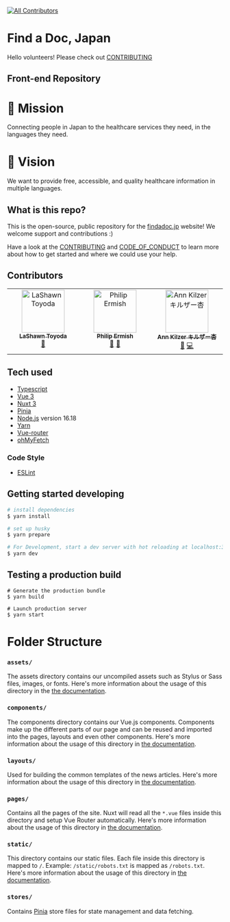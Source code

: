 [![All Contributors](https://img.shields.io/github/all-contributors/ourjapanlife/findadoc-web?color=ee8449&style=for-the-badge)](#contributors)

# Find a Doc, Japan

Hello volunteers! Please check out [CONTRIBUTING](/CONTRIBUTING.md)

## Front-end Repository

# 🧭 Mission

Connecting people in Japan to the healthcare services they need, in the languages they need.

# 🔭 Vision

We want to provide free, accessible, and quality healthcare information in multiple languages.

## What is this repo?

This is the open-source, public repository for the [findadoc.jp](https://findadoc.jp) website! We welcome support and contributions :)

Have a look at the [CONTRIBUTING](/CONTRIBUTING.md) and [CODE_OF_CONDUCT](/CODE_OF_CONDUCT.md) to learn more about how to get started and where we could use your help.

## Contributors

<!-- ALL-CONTRIBUTORS-LIST:START - Do not remove or modify this section -->
<!-- prettier-ignore-start -->
<!-- markdownlint-disable -->
<table>
  <tbody>
    <tr>
      <td align="center" valign="top" width="14.28%"><a href="http://theyokohamalife.com"><img src="https://avatars.githubusercontent.com/u/31802656?v=4?s=100" width="100px;" alt="LaShawn Toyoda"/><br /><sub><b>LaShawn Toyoda</b></sub></a><br /><a href="#ideas-theyokohamalife" title="Ideas, Planning, & Feedback">🤔</a></td>
      <td align="center" valign="top" width="14.28%"><a href="http://www.philipermish.com"><img src="https://avatars.githubusercontent.com/u/4411499?v=4?s=100" width="100px;" alt="Philip Ermish"/><br /><sub><b>Philip Ermish</b></sub></a><br /><a href="#ideas-ermish" title="Ideas, Planning, & Feedback">🤔</a> <a href="https://github.com/ourjapanlife/findadoc-web/pulls?q=is%3Apr+reviewed-by%3Aermish" title="Reviewed Pull Requests">👀</a></td>
      <td align="center" valign="top" width="14.28%"><a href="http://www.annkilzer.net/"><img src="https://avatars.githubusercontent.com/u/4602369?v=4?s=100" width="100px;" alt="Ann Kilzer キルザー杏"/><br /><sub><b>Ann Kilzer キルザー杏</b></sub></a><br /><a href="https://github.com/ourjapanlife/findadoc-web/commits?author=ann-kilzer" title="Documentation">📖</a> <a href="https://github.com/ourjapanlife/findadoc-web/commits?author=ann-kilzer" title="Code">💻</a></td>
    </tr>
  </tbody>
</table>

<!-- markdownlint-restore -->
<!-- prettier-ignore-end -->

<!-- ALL-CONTRIBUTORS-LIST:END -->


## Tech used

-   [Typescript](https://www.typescriptlang.org/)
-   [Vue 3](https://vuejs.org/)
-   [Nuxt 3](https://nuxtjs.org/)
-   [Pinia](https://pinia.vuejs.org/introduction.html)
-   [Node.js](https://nodejs.org/en/) version 16.18
-   [Yarn](https://yarnpkg.com/)
-   [Vue-router](https://router.vuejs.org/)
-   [ohMyFetch](https://github.com/unjs/ohmyfetch)

### Code Style

-   [ESLint](https://eslint.org/)

## Getting started developing

```bash
# install dependencies
$ yarn install

# set up husky
$ yarn prepare

# For Development, start a dev server with hot reloading at localhost:3000
$ yarn dev
```

## Testing a production build

```
# Generate the production bundle
$ yarn build

# Launch production server
$ yarn start
```

# Folder Structure

### `assets/`

The assets directory contains our uncompiled assets such as Stylus or Sass files, images, or fonts.
Here's more information about the usage of this directory in the [the documentation](https://nuxtjs.org/docs/2.x/directory-structure/assets).

### `components/`

The components directory contains our Vue.js components. Components make up the different parts of our page and can be reused and imported into the pages, layouts and even other components.
Here's more information about the usage of this directory in [the documentation](https://nuxtjs.org/docs/2.x/directory-structure/components).

### `layouts/`

Used for building the common templates of the news articles.
Here's more information about the usage of this directory in [the documentation](https://nuxtjs.org/docs/2.x/directory-structure/layouts).

### `pages/`

Contains all the pages of the site. Nuxt will read all the `*.vue` files inside this directory and setup Vue Router automatically.
Here's more information about the usage of this directory in [the documentation](https://nuxtjs.org/docs/2.x/get-started/routing).

### `static/`

This directory contains our static files. Each file inside this directory is mapped to `/`.
Example: `/static/robots.txt` is mapped as `/robots.txt`. Here's more information about the usage of this directory in [the documentation](https://nuxtjs.org/docs/2.x/directory-structure/static).

### `stores/`

Contains [Pinia](https://pinia.vuejs.org/introduction.html) store files for state management and data fetching.
